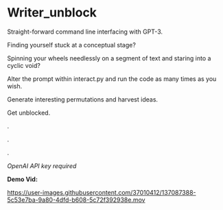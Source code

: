 # Writer_unblock

Straight-forward command line interfacing with GPT-3.

Finding yourself stuck at a conceptual stage?

Spinning your wheels needlessly on a segment of text and staring into a cyclic void? 

Alter the prompt within interact.py and run the code as many times as you wish.

Generate interesting permutations and harvest ideas.

Get unblocked. 

.

.

.


*OpenAI API key required*

**Demo Vid:**


https://user-images.githubusercontent.com/37010412/137087388-5c53e7ba-9a80-4dfd-b608-5c72f392938e.mov

